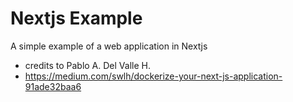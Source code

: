 # Nextjs Example

A simple example of a web application in Nextjs 
- credits to Pablo A. Del Valle H.
- https://medium.com/swlh/dockerize-your-next-js-application-91ade32baa6
